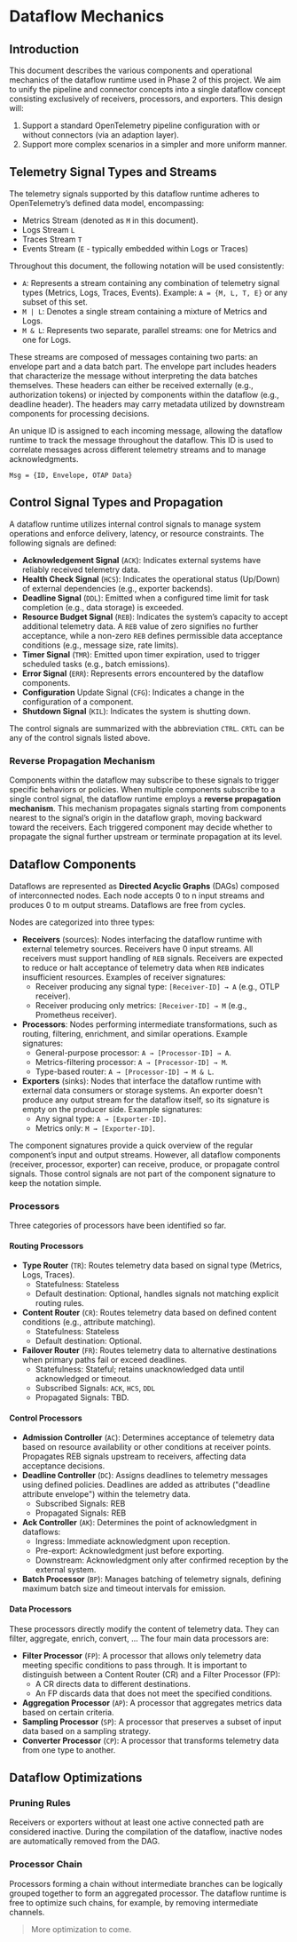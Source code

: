 # Dataflow Mechanics

## Introduction

This document describes the various components and operational mechanics of the dataflow runtime used in Phase 2 of this
project. We aim to unify the pipeline and connector concepts into a single dataflow concept consisting exclusively of
receivers, processors, and exporters. This design will:

1. Support a standard OpenTelemetry pipeline configuration with or without connectors (via an adaption layer).
2. Support more complex scenarios in a simpler and more uniform manner.

## Telemetry Signal Types and Streams

The telemetry signals supported by this dataflow runtime adheres to OpenTelemetry’s defined data model, encompassing:

- Metrics Stream (denoted as `M` in this document).
- Logs Stream `L`
- Traces Stream `T`
- Events Stream (`E` - typically embedded within Logs or Traces)

Throughout this document, the following notation will be used consistently:

- `A`: Represents a stream containing any combination of telemetry signal types (Metrics, Logs, Traces, Events).
  Example: `A = {M, L, T, E}` or any subset of this set.
- `M | L`: Denotes a single stream containing a mixture of Metrics and Logs.
- `M & L`: Represents two separate, parallel streams: one for Metrics and one for Logs.

These streams are composed of messages containing two parts: an envelope part and a data batch part. The envelope part
includes headers that characterize the message without interpreting the data batches themselves. These headers can
either be received externally (e.g., authorization tokens) or injected by components within the dataflow (e.g., deadline
header). The headers may carry metadata utilized by downstream components for processing decisions.

An unique ID is assigned to each incoming message, allowing the dataflow runtime to track the message throughout the
dataflow. This ID is used to correlate messages across different telemetry streams and to manage acknowledgments.

`Msg = {ID, Envelope, OTAP Data}`

## Control Signal Types and Propagation

A dataflow runtime utilizes internal control signals to manage system operations and enforce delivery, latency, or
resource constraints. The following signals are defined:

- **Acknowledgement Signal** (`ACK`): Indicates external systems have reliably received telemetry data.
- **Health Check Signal** (`HCS`): Indicates the operational status (Up/Down) of external dependencies (e.g., exporter
  backends).
- **Deadline Signal** (`DDL`): Emitted when a configured time limit for task completion (e.g., data storage) is exceeded.
- **Resource Budget Signal** (`REB`): Indicates the system’s capacity to accept additional telemetry data. A `REB` value
  of zero signifies no further acceptance, while a non-zero `REB` defines permissible data acceptance conditions (e.g.,
  message size, rate limits).
- **Timer Signal** (`TMR`): Emitted upon timer expiration, used to trigger scheduled tasks (e.g., batch emissions).
- **Error Signal** (`ERR`): Represents errors encountered by the dataflow components.
- **Configuration** Update Signal (`CFG`): Indicates a change in the configuration of a component.
- **Shutdown Signal** (`KIL`): Indicates the system is shutting down.

The control signals are summarized with the abbreviation `CTRL`. `CRTL` can be any of the control signals listed above.

### Reverse Propagation Mechanism

Components within the dataflow may subscribe to these signals to trigger specific behaviors or policies. When multiple
components subscribe to a single control signal, the dataflow runtime employs a **reverse propagation mechanism**. This
mechanism propagates signals starting from components nearest to the signal’s origin in the dataflow graph, moving
backward toward the receivers. Each triggered component may decide whether to propagate the signal further upstream or
terminate propagation at its level.

## Dataflow Components

Dataflows are represented as **Directed Acyclic Graphs** (DAGs) composed of interconnected nodes. Each node accepts 0 to n
input streams and produces 0 to m output streams. Dataflows are free from cycles.

Nodes are categorized into three types:

- **Receivers** (sources): Nodes interfacing the dataflow runtime with external telemetry sources. Receivers have 0 input
  streams. All receivers must support handling of `REB` signals. Receivers are expected to reduce or halt acceptance of
  telemetry data when `REB` indicates insufficient resources. Examples of receiver signatures:
  - Receiver producing any signal type: `[Receiver-ID] → A` (e.g., OTLP receiver). 
  - Receiver producing only metrics: `[Receiver-ID] → M` (e.g., Prometheus receiver).
- **Processors**: Nodes performing intermediate transformations, such as routing, filtering, enrichment, and similar
  operations. Example signatures:
  - General-purpose processor: `A → [Processor-ID] → A`.
  - Metrics-filtering processor: `A → [Processor-ID] → M`.
  - Type-based router: `A → [Processor-ID] → M & L`.
- **Exporters** (sinks): Nodes that interface the dataflow runtime with external data consumers or storage systems.
  An exporter doesn't produce any output stream for the dataflow itself, so its signature is empty on the producer side.
  Example signatures:
  - Any signal type: `A → [Exporter-ID]`.
  - Metrics only: `M → [Exporter-ID]`.

The component signatures provide a quick overview of the regular component’s input and output streams. However, all
dataflow components (receiver, processor, exporter) can receive, produce, or propagate control signals. Those control
signals are not part of the component signature to keep the notation simple.

### Processors

Three categories of processors have been identified so far.

#### Routing Processors

- **Type Router** (`TR`): Routes telemetry data based on signal type (Metrics, Logs, Traces).
  - Statefulness: Stateless
  - Default destination: Optional, handles signals not matching explicit routing rules.
- **Content Router** (`CR`): Routes telemetry data based on defined content conditions (e.g., attribute matching).
  - Statefulness: Stateless
  - Default destination: Optional.
- **Failover Router** (`FR`): Routes telemetry data to alternative destinations when primary paths fail or exceed deadlines.
  - Statefulness: Stateful; retains unacknowledged data until acknowledged or timeout.
  - Subscribed Signals: `ACK`, `HCS`, `DDL`
  - Propagated Signals: TBD.

#### Control Processors

- **Admission Controller** (`AC`): Determines acceptance of telemetry data based on resource availability or other conditions
  at receiver points. Propagates REB signals upstream to receivers, affecting data acceptance decisions.
- **Deadline Controller** (`DC`): Assigns deadlines to telemetry messages using defined policies. Deadlines are added as
  attributes ("deadline attribute envelope") within the telemetry data.
  - Subscribed Signals: REB
  - Propagated Signals: REB
- **Ack Controller** (`AK`): Determines the point of acknowledgment in dataflows:
  - Ingress: Immediate acknowledgment upon reception.
  - Pre-export: Acknowledgment just before exporting.
  - Downstream: Acknowledgment only after confirmed reception by the external system.
- **Batch Processor** (`BP`): Manages batching of telemetry signals, defining maximum batch size and timeout intervals for
  emission.

#### Data Processors

These processors directly modify the content of telemetry data. They can filter, aggregate, enrich, convert, ... The 
four main data processors are:
- **Filter Processor** (`FP`): A processor that allows only telemetry data meeting specific conditions to pass through. It is
  important to distinguish between a Content Router (CR) and a Filter Processor (FP):
  - A CR directs data to different destinations.
  - An FP discards data that does not meet the specified conditions.
- **Aggregation Processor** (`AP`): A processor that aggregates metrics data based on certain criteria.
- **Sampling Processor** (`SP`): A processor that preserves a subset of input data based on a sampling strategy.
- **Converter Processor** (`CP`): A processor that transforms telemetry data from one type to another.

## Dataflow Optimizations

### Pruning Rules

Receivers or exporters without at least one active connected path are considered inactive. During the compilation of the
dataflow, inactive nodes are automatically removed from the DAG.

### Processor Chain

Processors forming a chain without intermediate branches can be logically grouped together to form an aggregated
processor. The dataflow runtime is free to optimize such chains, for example, by removing intermediate channels.

> More optimization to come.